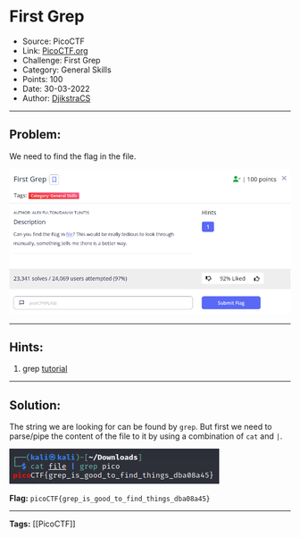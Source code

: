 # First Grep
* Source: PicoCTF
* Link: [PicoCTF.org](https://picoctf.org/)
* Challenge: First Grep
* Category: General Skills
* Points: 100
* Date: 30-03-2022
* Author: [DjikstraCS](https://github.com/DjikstraCS)

---
## Problem:
We need to find the flag in the file.

![](./attachments/Pasted%20image%2020220330171825.png)

---
## Hints:
1. grep [tutorial](https://ryanstutorials.net/linuxtutorial/grep.php)

---
## Solution:
The string we are looking for can be found by `grep`. But first we need to parse/pipe the content of the file to it by using a combination of `cat` and `|`.

![](./attachments/Pasted%20image%2020220330172010.png)

**Flag:** `picoCTF{grep_is_good_to_find_things_dba08a45}`

---
**Tags:** [[PicoCTF]]